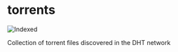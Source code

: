 torrents 
========
![Indexed](https://img.shields.io/badge/indexed-92019-blue)

Collection of torrent files discovered in the DHT network
